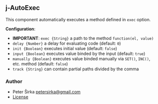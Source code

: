 ## j-AutoExec

This component automatically executes a method defined in `exec` option.

__Configuration__:

- __IMPORTANT__: `exec {String}` a path to the method `function(el, value)`
- `delay {Number}` a delay for evaluating code (default: `0`)
- `init {Boolean}` executes initial value (default: `false`)
- `input {Boolean}` executes value binded by the input (default: `true`)
- `manually {Boolean}` executes value binded manually via `SET()`, `INC()`, etc. method (default: `false`)
- `track {String}` can contain partial paths divided by the comma

### Author

- Peter Širka <petersirka@gmail.com>
- [License](https://www.totaljs.com/license/)
